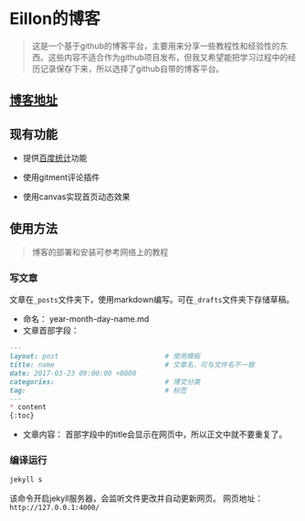 # Eillon的博客
> 这是一个基于github的博客平台，主要用来分享一些教程性和经验性的东西。这些内容不适合作为github项目发布，但我又希望能把学习过程中的经历记录保存下来，所以选择了github自带的博客平台。

## [博客地址](https://eillon.github.io)

## 现有功能

* 提供[百度统计](https://tongji.baidu.com/web/welcome/login)功能

* 使用gitment评论插件

* 使用canvas实现首页动态效果

## 使用方法
> 博客的部署和安装可参考网络上的教程

### 写文章
文章在`_posts`文件夹下，使用markdown编写。可在`_drafts`文件夹下存储草稿。
* 命名： year-month-day-name.md
* 文章首部字段：
```markdown
---
layout: post                          # 使用模板
title: name                           # 文章名，可与文件名不一致
date: 2017-03-23 09:00:00 +0800
categories:                           # 博文分类
tag:                                  # 标签
---
* content
{:toc}
```
* 文章内容： 首部字段中的title会显示在网页中，所以正文中就不要重复了。

### 编译运行
```bash
jekyll s
```
该命令开启jekyll服务器，会监听文件更改并自动更新网页。
网页地址：`http://127.0.0.1:4000/`

